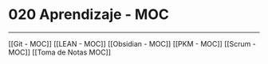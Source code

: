 # 020 Aprendizaje - MOC
---

[[Git - MOC]]
[[LEAN - MOC]]
[[Obsidian - MOC]]
[[PKM - MOC]]
[[Scrum - MOC]]
[[Toma de Notas MOC]]
